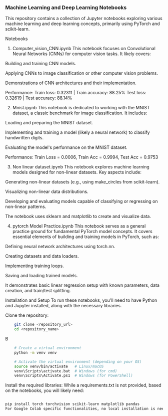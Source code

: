 
### Machine Learning and Deep Learning Notebooks

This repository contains a collection of Jupyter notebooks exploring various machine learning and deep learning concepts, primarily using PyTorch and scikit-learn.

Notebooks
1. Computer_vision_CNN.ipynb
This notebook focuses on Convolutional Neural Networks (CNNs) for computer vision tasks. It likely covers:

Building and training CNN models.

Applying CNNs to image classification or other computer vision problems.

Demonstrations of CNN architectures and their implementation.

Performance:
Train loss: 0.32311 | Train accuracy: 88.25%
Test loss: 0.32619 | Test accuracy: 88.14%

2. Mnist.ipynb
This notebook is dedicated to working with the MNIST dataset, a classic benchmark for image classification. It includes:

Loading and preparing the MNIST dataset.

Implementing and training a model (likely a neural network) to classify handwritten digits.

Evaluating the model's performance on the MNIST dataset.

Performance:
Train Loss = 0.0006, Train Acc = 0.9994, Test Acc = 0.9753



3. Non linear dataset.ipynb
This notebook explores machine learning models designed for non-linear datasets. Key aspects include:

Generating non-linear datasets (e.g., using make_circles from scikit-learn).

Visualizing non-linear data distributions.

Developing and evaluating models capable of classifying or regressing on non-linear patterns.

The notebook uses sklearn and matplotlib to create and visualize data.

4. pytorch Model Practice.ipynb
This notebook serves as a general practice ground for fundamental PyTorch model concepts. It covers essential elements of building and training models in PyTorch, such as:

Defining neural network architectures using torch.nn.

Creating datasets and data loaders.

Implementing training loops.

Saving and loading trained models.

It demonstrates basic linear regression setup with known parameters, data creation, and train/test splitting.

Installation and Setup
To run these notebooks, you'll need to have Python and Jupyter installed, along with the necessary libraries.

Clone the repository:

```bash
    git clone <repository_url>
    cd <repository_name>
```

B

```bash
    # Create a virtual environment
    python -m venv venv

    # Activate the virtual environment (depending on your OS)
    source venv/bin/activate   # Linux/macOS
    venv\Scripts\activate.bat  # Windows (for cmd)
    venv\Scripts\Activate.ps1  # Windows (for PowerShell)
```
Install the required libraries:
While a requirements.txt is not provided, based on the notebooks, you will likely need:

```bash

pip install torch torchvision scikit-learn matplotlib pandas
For Google Colab specific functionalities, no local installation is needed as it's a cloud-based environment.
```

